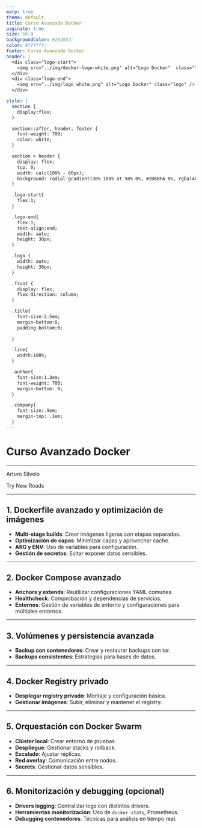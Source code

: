 ```yaml
---
marp: true
theme: default
title: Curso Avanzado Docker
paginate: true
size: 16:9
backgroundColor: #2E2052;
color: #ffffff;
footer: Curso Avanzado Docker
header: |
  <div class="logo-start">
    <img src="../img/docker-logo-white.png" alt="Logo Docker"  class="logo"/>
  </div>
  <div class="logo-end">
    <img src="../img/logo_white.png" alt="Logo Docker" class="logo" />
  </div>

style: |
  section {
    display:flex;
  }

  section::after, header, footer {
    font-weight: 700;
    color: white;
  }

  section > header {
    display: flex;
    top: 0;
    width: calc(100% - 60px);
    background: radial-gradient(30% 100% at 50% 0%, #2D6BFA 0%, rgba(46, 32, 82, 0.00) 100%);
  }

  .logo-start{
    flex:1;
  }

  .logo-end{
    flex:1;
    text-align:end;
    width: auto;
    height: 30px;
  }

  .logo {
    width: auto;
    height: 30px;
  }

  .front {
    display: flex;
    flex-direction: column;
  }

  .title{
    font-size:2.5em;
    margin-bottom:0;
    padding-bottom:0;
    
  }

  .line{
    width:100%;
  }

  .author{
    font-size:1.3em;
    font-weight: 700;
    margin-bottom: 0;
  }

  .company{
    font-size:.9em;
    margin-top: .1em;
  }
---
```


<!-- _paginate: skip -->

<div class="front">
  <h1 class="title"> Curso Avanzado Docker </h1>
  <hr class="line"/>
  <p class="author">Arturo Silvelo</p>
  <p class="company">Try New Roads</p>
</div>

---

## 1. Dockerfile avanzado y optimización de imágenes

- **Multi-stage builds**: Crear imágenes ligeras con etapas separadas.
- **Optimización de capas**: Minimizar capas y aprovechar cache.
- **ARG y ENV**: Uso de variables para configuración.
- **Gestión de secretos**: Evitar exponer datos sensibles.

---

## 2. Docker Compose avanzado

- **Anchors y extends**: Reutilizar configuraciones YAML comunes.
- **Healthcheck**: Comprobación y dependencias de servicios.
- **Entornos**: Gestión de variables de entorno y configuraciones para múltiples entornos.

---

## 3. Volúmenes y persistencia avanzada

- **Backup con contenedores**: Crear y restaurar backups con tar.
- **Backups consistentes**: Estrategias para bases de datos.

---

## 4. Docker Registry privado

- **Desplegar registry privado**: Montaje y configuración básica.
- **Gestionar imágenes**: Subir, eliminar y mantener el registry.

---

## 5. Orquestación con Docker Swarm

- **Clúster local**: Crear entorno de pruebas.
- **Despliegue**: Gestionar stacks y rollback.
- **Escalado**: Ajustar réplicas.
- **Red overlay**: Comunicación entre nodos.
- **Secrets**: Gestionar datos sensibles.

---

## 6. Monitorización y debugging (opcional)

- **Drivers logging**: Centralizar logs con distintos drivers.
- **Herramientas monitorización**: Uso de `docker stats`, Prometheus.
- **Debugging contenedores**: Técnicas para análisis en tiempo real.
